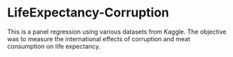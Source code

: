 # LifeExpectancy-Corruption
This is a panel regression using various datasets from Kaggle. The objective was to measure the international effects of corruption and meat consumption on life expectancy.
